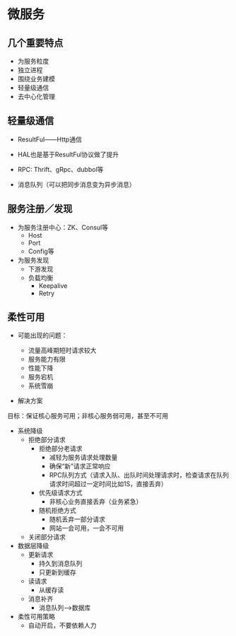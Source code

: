 # 微服务

## 几个重要特点

* 为服务粒度
* 独立进程
* 围绕业务建模
* 轻量级通信
* 去中心化管理

## 轻量级通信

* ResultFul——Http通信

* HAL也是基于ResultFul协议做了提升

* RPC: Thrift、gRpc、dubbol等

* 消息队列（可以把同步消息变为异步消息）

## 服务注册／发现

* 为服务注册中心：ZK、Consul等
    * Host
    * Port
    * Config等
* 为服务发现
    * 下游发现
    * 负载均衡 
        * Keepalive
        * Retry

## 柔性可用

* 可能出现的问题：
    * 流量高峰期短时请求较大
    * 服务能力有限
    * 性能下降
    * 服务宕机
    * 系统雪崩

* 解决方案

目标：保证核心服务可用；非核心服务弱可用，甚至不可用

* 系统降级
    * 拒绝部分请求
        * 拒绝部分老请求
            * 减轻为服务请求处理数量
            * 确保“新”请求正常响应
            * RPC队列方式（请求入队、出队时间处理请求时，检查请求在队列请求时间超过一定时间比如1S，直接丢弃）
        * 优先级请求方式
            * 非核心业务直接丢弃（业务紧急）
        * 随机拒绝方式
            * 随机丢弃一部分请求
            * 网站一会可用，一会不可用
    * 关闭部分请求
* 数据层降级
    * 更新请求
        * 持久到消息队列
        * 只更新到缓存
    * 读请求
        * 从缓存读
    * 消息补齐
        * 消息队列——>数据库
* 柔性可用策略
    * 自动开启，不要依赖人力